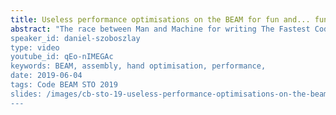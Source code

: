 ```yaml
---
title: Useless performance optimisations on the BEAM for fun and... fun?
abstract: "The race between Man and Machine for writing The Fastest Code is on since the first compiler has been invented. Now, I'm afraid when it comes to targeting x64, our chances of beating the Machine are negligible. But maybe with the BEAM we still hold a chance? Let's dig into BEAM assembly and find out whether we can show erlc a lesson or two!
speaker_id: daniel-szoboszlay
type: video
youtube_id: qEo-nIMEGAc
keywords: BEAM, assembly, hand optimisation, performance,
date: 2019-06-04
tags: Code BEAM STO 2019
slides: /images/cb-sto-19-useless-performance-optimisations-on-the-beam-daniel-szoboszlay.pdf
---
```


